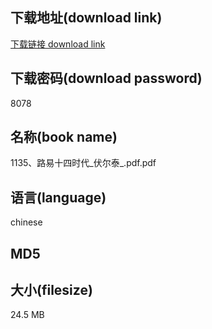 ## 下载地址(download link)
[下载链接 download link](https://voluble-croquembouche-d321dc.netlify.app/?s=1135%E3%80%81%E8%B7%AF%E6%98%93%E5%8D%81%E5%9B%9B%E6%97%B6%E4%BB%A3_%E4%BC%8F%E5%B0%94%E6%B3%B0_.pdf)

## 下载密码(download password)
8078

## 名称(book name)
1135、路易十四时代_伏尔泰_.pdf.pdf

## 语言(language)
chinese

## MD5


## 大小(filesize)
24.5 MB
